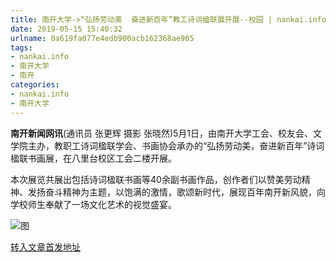 ```yaml
---
title: 南开大学->“弘扬劳动美  奋进新百年”教工诗词楹联展开展--校园 | nankai.info
date: 2019-05-15 15:40:32
urlname: 0a619fa077e4edb900acb162368ae905
tags: 
- nankai.info
- 南开大学
- 南开
categories:
- nankai.info
- 南开大学
---
```



**南开新闻网讯**(通讯员 张更辉 摄影 张晓然)5月1日，由南开大学工会、校友会、文学院主办，教职工诗词楹联学会、书画协会承办的“弘扬劳动美，奋进新百年”诗词楹联书画展，在八里台校区工会二楼开展。

本次展览共展出包括诗词楹联书画等40余副书画作品，创作者们以赞美劳动精神、发扬奋斗精神为主题，以饱满的激情，歌颂新时代，展现百年南开新风貌，向学校师生奉献了一场文化艺术的视觉盛宴。



![图](http://news.nankai.edu.cn/pic/0/00/35/49/354925_909644.jpg)

[转入文章首发地址](http://news.nankai.edu.cn/qqxy/system/2019/05/15/000451577.shtml)